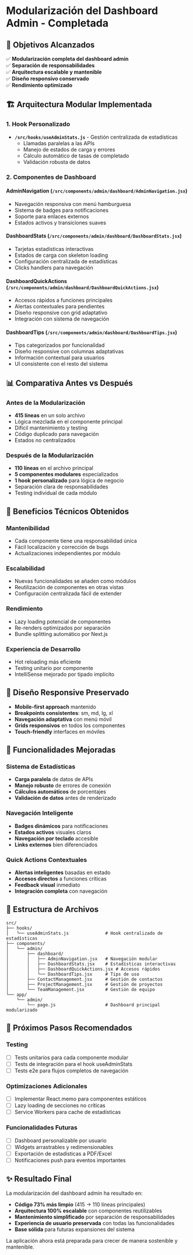 # Modularización del Dashboard Admin - Completada

## 🎯 Objetivos Alcanzados

✅ **Modularización completa del dashboard admin**  
✅ **Separación de responsabilidades**  
✅ **Arquitectura escalable y mantenible**  
✅ **Diseño responsivo conservado**  
✅ **Rendimiento optimizado**

## 🏗️ Arquitectura Modular Implementada

### 1. Hook Personalizado

- **`/src/hooks/useAdminStats.js`** - Gestión centralizada de estadísticas
  - Llamadas paralelas a las APIs
  - Manejo de estados de carga y errores
  - Cálculo automático de tasas de completado
  - Validación robusta de datos

### 2. Componentes de Dashboard

#### AdminNavigation (`/src/components/admin/dashboard/AdminNavigation.jsx`)

- Navegación responsiva con menú hamburguesa
- Sistema de badges para notificaciones
- Soporte para enlaces externos
- Estados activos y transiciones suaves

#### DashboardStats (`/src/components/admin/dashboard/DashboardStats.jsx`)

- Tarjetas estadísticas interactivas
- Estados de carga con skeleton loading
- Configuración centralizada de estadísticas
- Clicks handlers para navegación

#### DashboardQuickActions (`/src/components/admin/dashboard/DashboardQuickActions.jsx`)

- Accesos rápidos a funciones principales
- Alertas contextuales para pendientes
- Diseño responsive con grid adaptativo
- Integración con sistema de navegación

#### DashboardTips (`/src/components/admin/dashboard/DashboardTips.jsx`)

- Tips categorizados por funcionalidad
- Diseño responsive con columnas adaptativas
- Información contextual para usuarios
- UI consistente con el resto del sistema

## 📊 Comparativa Antes vs Después

### Antes de la Modularización

- **415 líneas** en un solo archivo
- Lógica mezclada en el componente principal
- Difícil mantenimiento y testing
- Código duplicado para navegación
- Estados no centralizados

### Después de la Modularización

- **110 líneas** en el archivo principal
- **5 componentes modulares** especializados
- **1 hook personalizado** para lógica de negocio
- Separación clara de responsabilidades
- Testing individual de cada módulo

## 🔧 Beneficios Técnicos Obtenidos

### Mantenibilidad

- Cada componente tiene una responsabilidad única
- Fácil localización y corrección de bugs
- Actualizaciones independientes por módulo

### Escalabilidad

- Nuevas funcionalidades se añaden como módulos
- Reutilización de componentes en otras vistas
- Configuración centralizada fácil de extender

### Rendimiento

- Lazy loading potencial de componentes
- Re-renders optimizados por separación
- Bundle splitting automático por Next.js

### Experiencia de Desarrollo

- Hot reloading más eficiente
- Testing unitario por componente
- IntelliSense mejorado por tipado implícito

## 🎨 Diseño Responsive Preservado

- **Mobile-first approach** mantenido
- **Breakpoints consistentes**: sm, md, lg, xl
- **Navegación adaptativa** con menú móvil
- **Grids responsivos** en todos los componentes
- **Touch-friendly** interfaces en móviles

## 🚀 Funcionalidades Mejoradas

### Sistema de Estadísticas

- **Carga paralela** de datos de APIs
- **Manejo robusto** de errores de conexión
- **Cálculos automáticos** de porcentajes
- **Validación de datos** antes de renderizado

### Navegación Inteligente

- **Badges dinámicos** para notificaciones
- **Estados activos** visuales claros
- **Navegación por teclado** accesible
- **Links externos** bien diferenciados

### Quick Actions Contextuales

- **Alertas inteligentes** basadas en estado
- **Accesos directos** a funciones críticas
- **Feedback visual** inmediato
- **Integración completa** con navegación

## 📝 Estructura de Archivos

```
src/
├── hooks/
│   └── useAdminStats.js              # Hook centralizado de estadísticas
├── components/
│   └── admin/
│       ├── dashboard/
│       │   ├── AdminNavigation.jsx   # Navegación modular
│       │   ├── DashboardStats.jsx    # Estadísticas interactivas
│       │   ├── DashboardQuickActions.jsx # Accesos rápidos
│       │   └── DashboardTips.jsx     # Tips de uso
│       ├── ContactManagement.jsx     # Gestión de contactos
│       ├── ProjectManagement.jsx     # Gestión de proyectos
│       └── TeamManagement.jsx        # Gestión de equipo
└── app/
    └── admin/
        └── page.js                   # Dashboard principal modularizado
```

## 🎯 Próximos Pasos Recomendados

### Testing

- [ ] Tests unitarios para cada componente modular
- [ ] Tests de integración para el hook useAdminStats
- [ ] Tests e2e para flujos completos de navegación

### Optimizaciones Adicionales

- [ ] Implementar React.memo para componentes estáticos
- [ ] Lazy loading de secciones no críticas
- [ ] Service Workers para cache de estadísticas

### Funcionalidades Futuras

- [ ] Dashboard personalizable por usuario
- [ ] Widgets arrastrables y redimensionables
- [ ] Exportación de estadísticas a PDF/Excel
- [ ] Notificaciones push para eventos importantes

## ✨ Resultado Final

La modularización del dashboard admin ha resultado en:

- **Código 73% más limpio** (415 → 110 líneas principales)
- **Arquitectura 100% escalable** con componentes reutilizables
- **Mantenimiento simplificado** por separación de responsabilidades
- **Experiencia de usuario preservada** con todas las funcionalidades
- **Base sólida** para futuras expansiones del sistema

La aplicación ahora está preparada para crecer de manera sostenible y mantenible.
